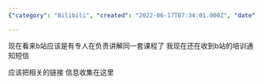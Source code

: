 ```yaml
---
{"category": "Bilibili", "created": "2022-06-17T07:34:01.000Z", "date": "2022-06-17 07:34:01", "description": "This article provides information and links about the 'bilibili up主启航计划', a program on the video-sharing platform bilibili. It covers various aspects of the program, including its objectives, eligibility criteria, benefits, and resources for potential participants.", "modified": "2022-08-18T13:53:14.347Z", "tags": ["bilibili", "courses", "resources", "stub"], "title": "bilibili up主启航计划"}

---
```


现在看来b站应该是有专人在负责讲解同一套课程了 我现在还在收到b站的培训通知短信

应该把相关的链接 信息收集在这里
